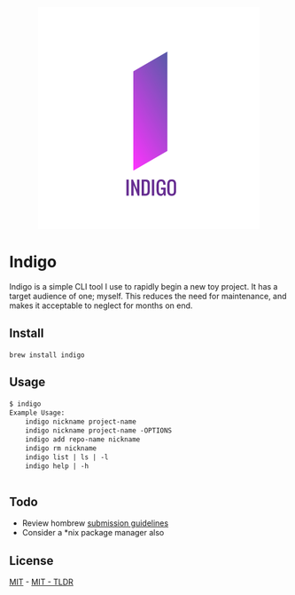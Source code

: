 <p align="center">
  <img src="./logo.png">
</p>

# Indigo


Indigo is a simple CLI tool I use to rapidly begin a new toy project. It has a target audience of one; myself. This reduces the need for maintenance, and makes it acceptable to neglect for months on end. 

## Install

```
brew install indigo
```
## Usage

```
$ indigo
Example Usage:
	indigo nickname project-name
	indigo nickname project-name -OPTIONS
	indigo add repo-name nickname
	indigo rm nickname
	indigo list | ls | -l	
	indigo help | -h
	
```

## Todo

- Review hombrew [submission guidelines][brew]
- Consider a *nix package manager also

## License

[MIT][mit] - [MIT - TLDR][mit-tldr]


[brew]: https://github.com/Homebrew/brew/blob/master/docs/Formula-Cookbook.md
[mit]: ./LICENSE
[mit-tldr]: https://tldrlegal.com/license/mit-license
